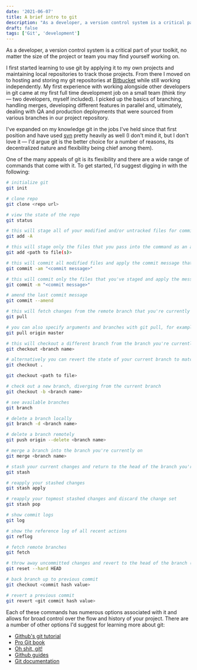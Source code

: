 ```yaml
---
date: '2021-06-07'
title: A brief intro to git
description: "As a developer, a version control system is a critical part of your toolkit, no matter the size of the project or team you may find yourself working on."
draft: false
tags: ['Git', 'development']
---
```


As a developer, a version control system is a critical part of your toolkit, no matter the size of the project or team you may find yourself working on.<!-- excerpt -->

I first started learning to use git by applying it to my own projects and maintaining local repositories to track those projects. From there I moved on to hosting and storing my git repositories at [Bitbucket](https://bitbucket.org) while still working independently. My first experience with working alongside other developers in git came at my first full time development job on a small team (think _tiny_ — two developers, myself included). I picked up the basics of branching, handling merges, developing different features in parallel and, ultimately, dealing with QA and production deployments that were sourced from various branches in our project repository.

I've expanded on my knowledge git in the jobs I've held since that first position and have used [svn](https://subversion.apache.org) pretty heavily as well (I don't mind it, but I don't love it — I'd argue git is the better choice for a number of reasons, its decentralized nature and flexibility being chief among them).

One of the many appeals of git is its flexibility and there are a wide range of commands that come with it. To get started, I'd suggest digging in with the following:

```bash
# initialize git
git init

# clone repo
git clone <repo url>

# view the state of the repo
git status

# this will stage all of your modified and/or untracked files for commit
git add -A

# this will stage only the files that you pass into the command as an argument, delimited by a space
git add <path to file(s)>

# this will commit all modified files and apply the commit message that follows it
git commit -am "<commit message>"

# this will commit only the files that you've staged and apply the message that follows it
git commit -m "<commit message>"

# amend the last commit message
git commit --amend

# this will fetch changes from the remote branch that you're currently on; this will require a merge if your local copy of the branch has diverged from the remote
git pull

# you can also specify arguments and branches with git pull, for example
git pull origin master

# this will checkout a different branch from the branch you're currently on
git checkout <branch name>

# alternatively you can revert the state of your current branch to match the head of that branch, or that of of an individual file
git checkout .

git checkout <path to file>

# check out a new branch, diverging from the current branch
git checkout -b <branch name>

# see available branches
git branch

# delete a branch locally
git branch -d <branch name>

# delete a branch remotely
git push origin --delete <branch name>

# merge a branch into the branch you're currently on
git merge <branch name>

# stash your current changes and return to the head of the branch you're on
git stash

# reapply your stashed changes
git stash apply

# reapply your topmost stashed changes and discard the change set
git stash pop

# show commit logs
git log

# show the reference log of all recent actions
git reflog

# fetch remote branches
git fetch

# throw away uncommitted changes and revert to the head of the branch (destructive command)
git reset --hard HEAD

# back branch up to previous commit
git checkout <commit hash value>

# revert a previous commit
git revert <git commit hash value>
```

Each of these commands has numerous options associated with it and allows for broad control over the flow and history of your project. There are a number of other options I'd suggest for learning more about git:

- [Github's git tutorial](https://try.github.io)
- [Pro Git book](https://git-scm.com/book)
- [Oh shit, git!](http://ohshitgit.com/)
- [Github guides](https://guides.github.com)
- [Git documentation](https://git-scm.com/documentation)

